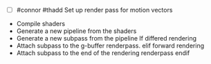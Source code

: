 
- [ ] #connor #thadd Set up render pass for motion vectors

 - Compile shaders
 - Generate a new pipeline from the shaders
 - Generate a new subpass from the pipeline
If differed rendering
 - Attach subpass to the g-buffer renderpass.
elif forward rendering
 - Attach subpass to the end of the rendering renderpass
endif